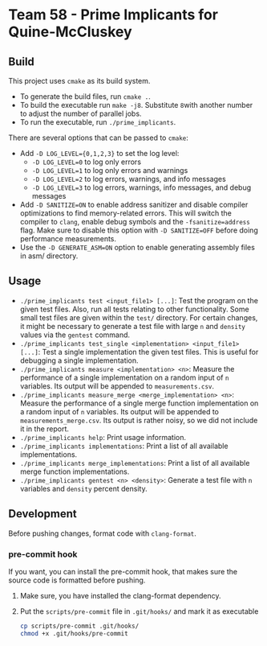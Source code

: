# Team 58 - Prime Implicants for Quine-McCluskey

## Build

This project uses `cmake` as its build system.

- To generate the build files, run `cmake .`.
- To build the executable run `make -j8`. Substitute `8`with another number to adjust the number of parallel jobs.
- To run the executable, run `./prime_implicants`.

There are several options that can be passed to `cmake`:

- Add `-D LOG_LEVEL={0,1,2,3}` to set the log level:
  - `-D LOG_LEVEL=0` to log only errors
  - `-D LOG_LEVEL=1` to log only errors and warnings
  - `-D LOG_LEVEL=2` to log errors, warnings, and info messages
  - `-D LOG_LEVEL=3` to log errors, warnings, info messages, and debug messages
- Add `-D SANITIZE=ON` to enable address sanitizer and disable compiler optimizations to find memory-related errors. This will switch the compiler to `clang`, enable debug symbols and the `-fsanitize=address` flag.
Make sure to disable this option with `-D SANITIZE=OFF` before doing performance measurements.
- Use the `-D GENERATE_ASM=ON` option to enable generating assembly files in asm/ directory.

## Usage

- `./prime_implicants test <input_file1> [...]`: Test the program on the given test files. Also, run all tests relating to other functionality. Some small test files are given within the `test/` directory. For certain changes, it might be necessary to generate a test file with large `n` and `density` values via the `gentest` command.
- `./prime_implicants test_single <implementation> <input_file1> [...]`: Test a single implementation the given test files. This is useful for debugging a single implementation.
- `./prime_implicants measure <implementation> <n>`: Measure the performance of a single implementation on a random input of `n` variables. Its output will be appended to `measurements.csv`.
- `./prime_implicants measure_merge <merge_implementation> <n>`: Measure the performance of a single merge function implementation on a random input of `n` variables. Its output will be appended to `measurements_merge.csv`. Its output is rather noisy, so we did not include it in the report.
- `./prime_implicants help`: Print usage information.
- `./prime_implicants implementations`: Print a list of all available implementations.
- `./prime_implicants merge_implementations`: Print a list of all available merge function implementations.
- `./prime_implicants gentest <n> <density>`: Generate a test file with `n` variables and `density` percent density.

## Development

Before pushing changes, format code with `clang-format`.

### pre-commit hook

If you want, you can install the pre-commit hook, that makes sure the source code is formatted before pushing.

1. Make sure, you have installed the clang-format dependency.

2. Put the `scripts/pre-commit` file in `.git/hooks/` and mark it as executable

   ```bash
   cp scripts/pre-commit .git/hooks/
   chmod +x .git/hooks/pre-commit
   ```
